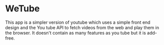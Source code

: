 # WeTube
This app is a simpler version of youtube which uses a simple front end design and the You tube API to fetch videos from the web and play them in the browser.
It doesn't contain as many features as you tube but it is add-free.
